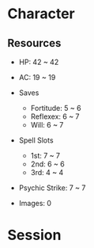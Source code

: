 # Character

## Resources

- HP: 42 ~ 42

- AC: 19 ~ 19

- Saves
    - Fortitude: 5 ~ 6
    - Reflexex: 6 ~ 7
    - Will: 6 ~ 7

- Spell Slots
    - 1st: 7 ~ 7
    - 2nd: 6 ~ 6
    - 3rd: 4 ~ 4

- Psychic Strike: 7 ~ 7

- Images: 0

# Session
